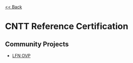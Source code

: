 [<< Back](../)

# CNTT Reference Certification

<a name="available-cr"></a>

## Community Projects
* [LFN OVP](lfn)